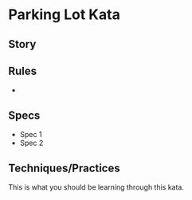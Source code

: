 # Parking Lot Kata

## Story


## Rules

* 

## Specs

* Spec 1 
* Spec 2

## Techniques/Practices

This is what you should be learning through this kata.

